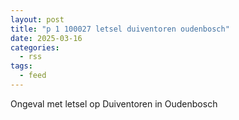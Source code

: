 ```yaml
---
layout: post
title: "p 1 100027 letsel duiventoren oudenbosch"
date: 2025-03-16
categories: 
  - rss
tags: 
  - feed
---
```


Ongeval met letsel op Duiventoren in Oudenbosch
